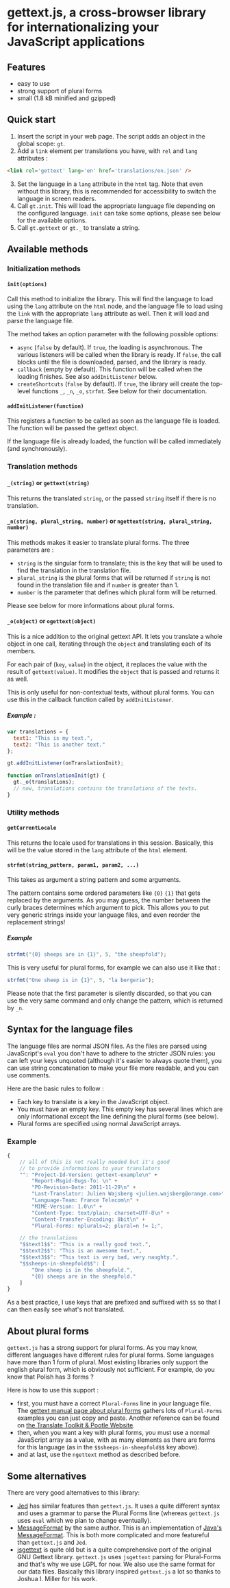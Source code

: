 gettext.js, a cross-browser library for internationalizing your JavaScript applications
=====
Features
-----
* easy to use
* strong support of plural forms
* small (1.8 kB minified and gzipped)

Quick start
-----
1. Insert the script in your web page. The script adds an object in the
global scope: `gt`.
2. Add a `link` element per translations you have, with `rel` and `lang` attributes :
```html
<link rel='gettext' lang='en' href='translations/en.json' />
```
3. Set the language in a `lang` attribute in the `html` tag. Note that even
without this library, this is recommended for accessibility to switch
the language in screen readers.
4. Call `gt.init`. This will load the appropriate language file depending
on the configured language. `init` can take some options, please see
below for the available options.
5. Call `gt.gettext` or `gt._` to translate a string.

Available methods
-----
### Initialization methods
#### `init(options)`
Call this method to initialize the library. This will find the
language to load using the `lang` attribute on the `html` node,
and the language file to load using the `link` with the appropriate
`lang` attribute as well. Then it will load and parse the language file.

The method takes an option parameter with the following possible options:
* `async` (`false` by default). If `true`, the loading is
asynchronous. The various listeners will be called when the library
is ready. If `false`, the call blocks until the file is downloaded, parsed,
and the library is ready.
* `callback` (empty by default). This function will be called when
the loading finishes. See also `addInitListener` below.
* `createShortcuts` (`false` by default). If `true`, the library will
create the top-level functions `_`, `_n`, `_o`, `strfmt`. See below for
their documentation.

#### `addInitListener(function)`
This registers a function to be called as soon as the language file is
loaded. The function will be passed the gettext object.

If the language file is already loaded, the function will be called
immediately (and synchronously).

### Translation methods
#### `_(string)` or `gettext(string)`
This returns the translated `string`, or the passed `string` itself if there
is no translation.

#### `_n(string, plural_string, number)` or `ngettext(string, plural_string, number)`
This methods makes it easier to translate plural forms. The three parameters
are :
* `string` is the singular form to translate; this is the key that will be used to
find the translation in the translation file.
* `plural_string` is the plural forms that will be returned if `string`
is not found in the translation file and if `number` is greater than 1.
* `number` is the parameter that defines which plural form will be returned.

Please see below for more informations about plural forms.

#### `_o(object)` or `ogettext(object)`
This is a nice addition to the original gettext API. It lets you
translate a whole object in one call, iterating through the `object` and
translating each of its members.

For each pair of (`key`, `value`) in the object, it replaces the value
with the result of `gettext(value)`. It modifies the `object` that is
passed and returns it as well.

This is only useful for non-contextual texts, without plural forms. You
can use this in the callback function called by `addInitListener`.

##### Example :
```Javascript
var translations = {
  text1: "This is my text.",
  text2: "This is another text."
};

gt.addInitListener(onTranslationInit);

function onTranslationInit(gt) {
  gt._o(translations);
  // now, translations contains the translations of the texts.
}
```

### Utility methods
#### `getCurrentLocale`
This returns the locale used for translations in this session. Basically,
this will be the value stored in the `lang` attribute of the `html`
element.

#### `strfmt(string_pattern, param1, param2, ...)`
This takes as argument a string pattern and some arguments.

The pattern contains some ordered parameters like `{0}` `{1}` that gets
replaced by the arguments. As you may guess, the number between the
curly braces determines which argument to pick. This allows you
to put very generic strings inside your language files, and even
reorder the replacement strings!

##### Example
```javascript
strfmt("{0} sheeps are in {1}", 5, "the sheepfold");
```
This is very useful for plural forms, for example we can
also use it like that :

```javascript
strfmt("One sheep is in {1}", 5, "la bergerie");
```
Please note that the first parameter is silently discarded, so
that you can use the very same command and only change the
pattern, which is returned by `_n`.

Syntax for the language files
-----
The language files are normal JSON files. As the files are parsed using
JavaScript's `eval` you don't have to adhere to the stricter JSON rules:
you can left your keys unquoted (although it's easier to
always quote them), you can use string concatenation to
make your file more readable, and you can use comments.

Here are the basic rules to follow :
* Each key to translate is a key in the JavaScript object.
* You must have an empty key. This empty key has several lines which are
only informational except the line defining the plural forms (see below).
* Plural forms are specified using normal JavaScript arrays.

### Example
```javascript
{
    // all of this is not really needed but it's good
    // to provide informations to your translators
    "": "Project-Id-Version: gettext-example\n" +
        "Report-Msgid-Bugs-To: \n" +
        "PO-Revision-Date: 2011-11-29\n" +
        "Last-Translator: Julien Wajsberg <julien.wajsberg@orange.com>\n" +
        "Language-Team: France Telecom\n" +
        "MIME-Version: 1.0\n" +
        "Content-Type: text/plain; charset=UTF-8\n" +
        "Content-Transfer-Encoding: 8bit\n" +
        "Plural-Forms: nplurals=2; plural=n != 1;",

    // the translations
    "$$text1$$": "This is a really good text.",
    "$$text2$$": "This is an awesome text.",
    "$$text3$$": "This text is very bad, very naughty.",
    "$$sheeps-in-sheepfold$$": [
		"One sheep is in the sheepfold.",
		"{0} sheeps are in the sheepfold."
	]
}
```

As a best practice, I use keys that are prefixed and suffixed with `$$` so
that I can then easily see what's not translated.


About plural forms
----
`gettext.js` has a strong support for plural forms. As you may know,
different languages have different rules for plural forms. Some
languages have more than 1 form of plural. Most existing libraries
only support the english plural form, which is obviously not sufficient.
For example, do you know that Polish has 3 forms ?

Here is how to use this support :
* first, you must have a correct `Plural-Forms` line in your language
file. The [gettext manual page about plural forms](http://www.gnu.org/software/gettext/manual/html_node/Plural-forms.html)
gathers lots of `Plural-Forms` examples you can just copy and paste. Another
reference can be found on [the Translate Toolkit & Pootle Website](http://translate.sourceforge.net/wiki/l10n/pluralforms).
* then, when you want a key with plural forms, you must use a normal
JavaScript array as a value, with as many elements as there are forms
for this language (as in the `$$sheeps-in-sheepfold$$` key above).
* and at last, use the `ngettext` method as described before.

Some alternatives
----
There are very good alternatives to this library:
* [Jed](http://slexaxton.github.com/Jed/) has similar features than
`gettext.js`. It uses a quite different syntax and uses a grammar to parse
the Plural Forms line (whereas `gettext.js` uses `eval` which we plan
to change eventually).
* [MessageFormat](https://github.com/SlexAxton/messageformat.js) by the same author.
This is an implementation of [Java's MessageFormat](http://docs.oracle.com/javase/6/docs/api/java/text/MessageFormat.html).
This is both more complicated and more featureful than `gettext.js` and `Jed`.
* [jsgettext](https://github.com/fwg/jsgettext) is quite old but is a quite
comprehensive port of the original GNU Gettext library. `gettext.js` uses
`jsgettext` parsing for Plural-Forms and that's why we use LGPL for now.
We also use the same format for our data files. Basically this library
inspired `gettext.js` a lot so thanks to Joshua I. Miller for his work.
